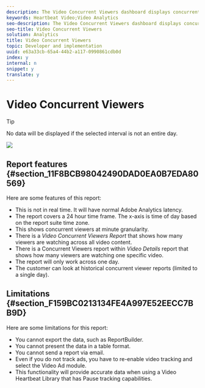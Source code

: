 ```yaml
---
description: The Video Concurrent Viewers dashboard displays concurrent viewers during one day. The data can be filtered by content, device type, or country.
keywords: Heartbeat Video;Video Analytics
seo-description: The Video Concurrent Viewers dashboard displays concurrent viewers during one day. The data can be filtered by content, device type, or country.
seo-title: Video Concurrent Viewers
solution: Analytics
title: Video Concurrent Viewers
topic: Developer and implementation
uuid: e63a33cb-65a4-44b2-a117-0990861cdb0d
index: y
internal: n
snippet: y
translate: y
---
```


# Video Concurrent Viewers


>[!TIP]
>
>No data will be displayed if the selected interval is not an entire day.

<a id="fig_CA2026CFC8224164878573CEF4F61DE6"></a> ![](graphics/video-concurrent-viewers.png) 

## Report features {#section_11F8BCB98042490DAD0EA0B7EDA80569}

Here are some features of this report: 
* This is not in real time. It will have normal Adobe Analytics latency.
* The report covers a 24 hour time frame. The x-axis is time of day based on the report suite time zone.
* This shows concurrent viewers at minute granularity.
* There is a *Video Concurrent Viewers Report* that shows how many viewers are watching across all video content.
* There is a Concurrent Viewers report within *Video Details* report that shows how many viewers are watching one specific video.
* The report will only work across one day.
* The customer can look at historical concurrent viewer reports (limited to a single day).


## Limitations {#section_F159BC0213134FE4A997E52EECC7BB9D}

Here are some limitations for this report: 

* You cannot export the data, such as ReportBuilder.
* You cannot present the data in a table format.
* You cannot send a report via email.
* Even if you do not track ads, you have to re-enable video tracking and select the Video Ad module.
* This functionality will provide accurate data when using a Video Heartbeat Library that has Pause tracking capabilities.
